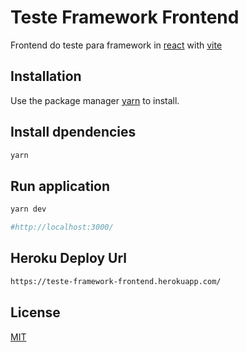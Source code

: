 # Teste Framework Frontend

Frontend do teste para framework in [react](https://reactjs.org/) with [vite](https://vitejs.dev/)

## Installation

Use the package manager [yarn](https://classic.yarnpkg.com/) to install.

## Install dpendencies

```bash
yarn
```

## Run application

```bash
yarn dev

```

```bash
#http://localhost:3000/
```

## Heroku Deploy Url

```bash
https://teste-framework-frontend.herokuapp.com/
```

## License

[MIT](https://choosealicense.com/licenses/mit/)
